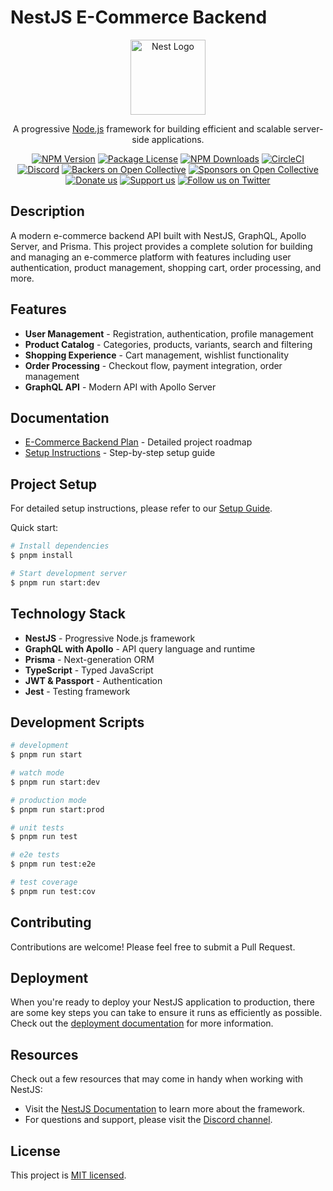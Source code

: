 # NestJS E-Commerce Backend

<p align="center">
  <a href="http://nestjs.com/" target="blank"><img src="https://nestjs.com/img/logo-small.svg" width="120" alt="Nest Logo" /></a>
</p>

[circleci-image]: https://img.shields.io/circleci/build/github/nestjs/nest/master?token=abc123def456
[circleci-url]: https://circleci.com/gh/nestjs/nest

  <p align="center">A progressive <a href="http://nodejs.org" target="_blank">Node.js</a> framework for building efficient and scalable server-side applications.</p>
    <p align="center">
<a href="https://www.npmjs.com/~nestjscore" target="_blank"><img src="https://img.shields.io/npm/v/@nestjs/core.svg" alt="NPM Version" /></a>
<a href="https://www.npmjs.com/~nestjscore" target="_blank"><img src="https://img.shields.io/npm/l/@nestjs/core.svg" alt="Package License" /></a>
<a href="https://www.npmjs.com/~nestjscore" target="_blank"><img src="https://img.shields.io/npm/dm/@nestjs/common.svg" alt="NPM Downloads" /></a>
<a href="https://circleci.com/gh/nestjs/nest" target="_blank"><img src="https://img.shields.io/circleci/build/github/nestjs/nest/master" alt="CircleCI" /></a>
<a href="https://discord.gg/G7Qnnhy" target="_blank"><img src="https://img.shields.io/badge/discord-online-brightgreen.svg" alt="Discord"/></a>
<a href="https://opencollective.com/nest#backer" target="_blank"><img src="https://opencollective.com/nest/backers/badge.svg" alt="Backers on Open Collective" /></a>
<a href="https://opencollective.com/nest#sponsor" target="_blank"><img src="https://opencollective.com/nest/sponsors/badge.svg" alt="Sponsors on Open Collective" /></a>
  <a href="https://paypal.me/kamilmysliwiec" target="_blank"><img src="https://img.shields.io/badge/Donate-PayPal-ff3f59.svg" alt="Donate us"/></a>
    <a href="https://opencollective.com/nest#sponsor"  target="_blank"><img src="https://img.shields.io/badge/Support%20us-Open%20Collective-41B883.svg" alt="Support us"></a>
  <a href="https://twitter.com/nestframework" target="_blank"><img src="https://img.shields.io/twitter/follow/nestframework.svg?style=social&label=Follow" alt="Follow us on Twitter"></a>
</p>
  <!--[![Backers on Open Collective](https://opencollective.com/nest/backers/badge.svg)](https://opencollective.com/nest#backer)
  [![Sponsors on Open Collective](https://opencollective.com/nest/sponsors/badge.svg)](https://opencollective.com/nest#sponsor)-->

## Description

A modern e-commerce backend API built with NestJS, GraphQL, Apollo Server, and Prisma. This project provides a complete solution for building and managing an e-commerce platform with features including user authentication, product management, shopping cart, order processing, and more.

## Features

- **User Management** - Registration, authentication, profile management
- **Product Catalog** - Categories, products, variants, search and filtering
- **Shopping Experience** - Cart management, wishlist functionality 
- **Order Processing** - Checkout flow, payment integration, order management
- **GraphQL API** - Modern API with Apollo Server

## Documentation

- [E-Commerce Backend Plan](./Docs/e-commerce-backend-plan.md) - Detailed project roadmap
- [Setup Instructions](./Docs/setup-instructions.md) - Step-by-step setup guide

## Project Setup

For detailed setup instructions, please refer to our [Setup Guide](./Docs/setup-instructions.md).

Quick start:

```bash
# Install dependencies
$ pnpm install

# Start development server
$ pnpm run start:dev
```

## Technology Stack

- **NestJS** - Progressive Node.js framework
- **GraphQL with Apollo** - API query language and runtime
- **Prisma** - Next-generation ORM
- **TypeScript** - Typed JavaScript
- **JWT & Passport** - Authentication
- **Jest** - Testing framework

## Development Scripts

```bash
# development
$ pnpm run start

# watch mode
$ pnpm run start:dev

# production mode
$ pnpm run start:prod

# unit tests
$ pnpm run test

# e2e tests
$ pnpm run test:e2e

# test coverage
$ pnpm run test:cov
```

## Contributing

Contributions are welcome! Please feel free to submit a Pull Request.

## Deployment

When you're ready to deploy your NestJS application to production, there are some key steps you can take to ensure it runs as efficiently as possible. Check out the [deployment documentation](https://docs.nestjs.com/deployment) for more information.

## Resources

Check out a few resources that may come in handy when working with NestJS:

- Visit the [NestJS Documentation](https://docs.nestjs.com) to learn more about the framework.
- For questions and support, please visit the [Discord channel](https://discord.gg/G7Qnnhy).

## License

This project is [MIT licensed](LICENSE).
